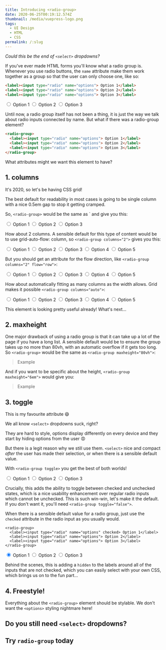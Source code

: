 ```yaml
---
title: Introducing <radio-group>
date: 2020-06-25T00:19:12.574Z
thumbnail: /media/vuepress-logo.png
tags:
  - UI Design
  - HTML
  - CSS
permalink: /:slug
---
```

*Could this be the end of `<select>` dropdowns?*

If you've ever made HTML forms you'll know what a radio group is. Whenever you use radio buttons, the `name` attribute make them work together as a group so that the user can only choose one, like so:

``` html
<label><input type="radio" name="options"> Option 1</label>
<label><input type="radio" name="options"> Option 2</label>
<label><input type="radio" name="options"> Option 3</label>
```

<label><input type="radio" name="options"> Option 1</label>
<label><input type="radio" name="options"> Option 2</label>
<label><input type="radio" name="options"> Option 3</label>

Until now, a radio group itself has not been a thing, it is just the way we talk about radio inputs connected by name. But what if there was a radio-group element?

``` html
<radio-group>
  <label><input type="radio" name="options"> Option 1</label>
  <label><input type="radio" name="options"> Option 2</label>
  <label><input type="radio" name="options"> Option 3</label>
</radio-group>
```

What attributes might we want this element to have?

## 1. columns

It's 2020, so let's be having CSS grid!

The best default for readability in most cases is going to be single column with a nice 0.5em gap to stop it getting cramped.

So, `<radio-group>` would be the same as `<radio-group columns="1"> and give you this:

<radio-group toggle="false">
  <label><input type="radio" name="options"> Option 1</label>
  <label><input type="radio" name="options"> Option 2</label>
  <label><input type="radio" name="options"> Option 3</label>
</radio-group>

How about 2 columns. A sensible default for this type of content would be to use grid-auto-flow: column, so `<radio-group columns="2">` gives you this:

<radio-group columns="2" toggle="false">
  <label><input type="radio" name="options"> Option 1</label>
  <label><input type="radio" name="options"> Option 2</label>
  <label><input type="radio" name="options"> Option 3</label>
  <label><input type="radio" name="options"> Option 4</label>
  <label><input type="radio" name="options"> Option 5</label>
</radio-group>

But you should get an attribute for the flow direction, like `<radio-group columns="2" flow="row">`:

<radio-group columns="2" flow="row" toggle="false">
  <label><input type="radio" name="options"> Option 1</label>
  <label><input type="radio" name="options"> Option 2</label>
  <label><input type="radio" name="options"> Option 3</label>
  <label><input type="radio" name="options"> Option 4</label>
  <label><input type="radio" name="options"> Option 5</label>
</radio-group>

How about automatically fitting as many columns as the width allows. Grid makes it possible `<radio-group columns="auto">`:

<radio-group columns="auto" toggle="false">
  <label><input type="radio" name="options"> Option 1</label>
  <label><input type="radio" name="options"> Option 2</label>
  <label><input type="radio" name="options"> Option 3</label>
  <label><input type="radio" name="options"> Option 4</label>
  <label><input type="radio" name="options"> Option 5</label>
</radio-group>

This element is looking pretty useful already! What's next...

## 2. maxheight

One major drawback of using a radio group is that it can take up a lot of the page if you have a long list. A sensible default would be to ensure the group takes up no more than 80vh, with an automatic overflow if it gets too long. So `<radio-group>` would be the same as `<radio-group maxheight="80vh">`:

> Example

And if you want to be specific about the height, `<radio-group maxheight="6em">` would give you:

> Example

## 3. toggle

This is my favourite attribute :smile:

We all know `<select>` dropdowns suck, right?

They are hard to style, options display differently on every device and they start by hiding options from the user :rage:

But there is a legit reason why we still use them. `<select>` nice and compact *after* the user has made their selection, or when there is a sensible default value.

With `<radio-group toggle>` you get the best of both worlds!

<radio-group>
  <label><input type="radio" name="options"> Option 1</label>
  <label><input type="radio" name="options"> Option 2</label>
  <label><input type="radio" name="options"> Option 3</label>
</radio-group>

Crucially, this adds the ability to toggle between checked and unchecked states, which is a nice usability enhancement over regular radio inputs which cannot be unchecked. This is such win-win, let's make it the default. If you don't want it, you'll need `<radio-group toggle="false">`.

When there is a sensible default value for a radio group, just use the `checked` attribute in the radio input as you usually would.

```
<radio-group>
  <label><input type="radio" name="options" checked> Option 1</label>
  <label><input type="radio" name="options"> Option 2</label>
  <label><input type="radio" name="options"> Option 3</label>
</radio-group>
```

<radio-group>
  <label><input type="radio" name="options" checked> Option 1</label>
  <label><input type="radio" name="options"> Option 2</label>
  <label><input type="radio" name="options"> Option 3</label>
</radio-group>

Behind the scenes, this is adding a `hidden` to the labels around all of the inputs that are not checked, which you can easily select with your own CSS, which brings us on to the fun part...

## 4. Freestyle!

Everything about the `<radio-group>` element should be stylable. We don't want the `<options>` styling nightmare here!



## Do you still need `<select>` dropdowns?
## Try `radio-group` today